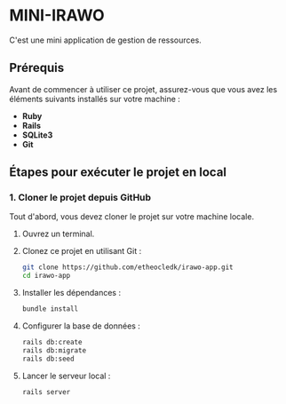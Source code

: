 # MINI-IRAWO

C'est une mini application de gestion de ressources.

## Prérequis

Avant de commencer à utiliser ce projet, assurez-vous que vous avez les éléments suivants installés sur votre machine :

- **Ruby** 
- **Rails** 
- **SQLite3** 
- **Git** 

## Étapes pour exécuter le projet en local

### 1. Cloner le projet depuis GitHub

Tout d'abord, vous devez cloner le projet sur votre machine locale.

1. Ouvrez un terminal.
2. Clonez ce projet en utilisant Git :

   ```bash
   git clone https://github.com/etheocledk/irawo-app.git
   cd irawo-app
   
3. Installer les dépendances :

   ```bash
   bundle install

4. Configurer la base de données :

   ```bash
   rails db:create
   rails db:migrate
   rails db:seed

5. Lancer le serveur local :

   ```bash
   rails server

